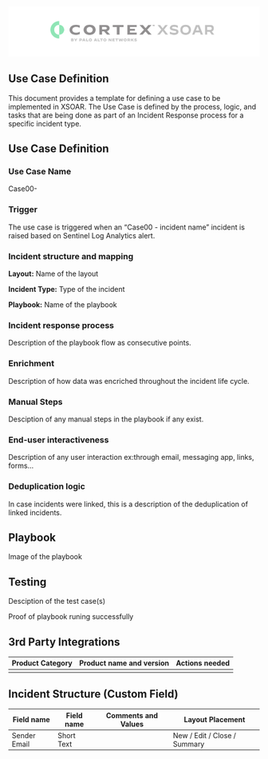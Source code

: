 ![](screenshots/xsoarlogo.PNG)

## Use Case Definition

This document provides a template for defining a use case to be implemented in XSOAR. The Use Case is defined by the process, logic, and tasks that are being done as part of an Incident Response process for a specific incident type.

## Use Case Definition

### Use Case Name
Case00-

### Trigger
The use case is triggered when an “Case00 - incident name” incident is raised based on Sentinel Log Analytics alert.

### Incident structure and mapping

**Layout:** Name of the layout

**Incident Type:** Type of the incident

**Playbook:** Name of the playbook

### Incident response process

Description of the playbook flow as consecutive points. 

### Enrichment

Description of how data was encriched throughout the incident life cycle.

### Manual Steps

Desciption of any manual steps in the playbook if any exist.

### End-user interactiveness

Description of any user interaction ex:through email, messaging app, links, forms...

### Deduplication logic

In case incidents were linked, this is a description of the deduplication of linked incidents.

## Playbook

Image of the playbook

## Testing

Desciption of the test case(s)

Proof of playbook runing successfully

## 3rd Party Integrations

|Product Category|Product name and version|Actions needed|
|--|--|--|
||||
          

## Incident Structure (Custom Field)

|Field name|Field name|Comments and Values | Layout Placement|
|--|--|--|--|
|Sender Email|Short Text||New / Edit / Close / Summary|
